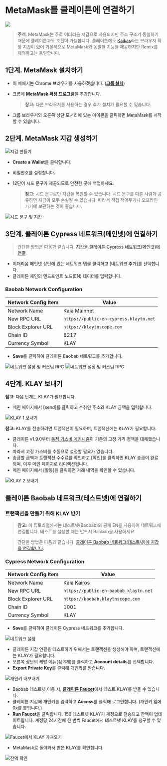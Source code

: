 # MetaMask를 클레이튼에 연결하기

![](/img/build/tutorials/klaytnXmetamask.png)

> **주석**: MetaMask는 주로 이더리움 지갑으로 사용되지만 주소 구조가 동일하기 때문에 클레이튼과도 호환이 가능합니다. 클레이튼에도 [Kaikas](../tools/wallets/kaikas.md)라는 브라우저 확장 지갑이 있어 기본적으로 MetaMask와 동일한 기능을 제공하지만 Remix를 제외하고는 동일합니다.

## 1단계. MetaMask 설치하기 <a href="#install-metamask" id="install-metamask"></a>

- 이 예에서는 Chrome 브라우저를 사용하겠습니다. ([**크롬 설치**](https://www.google.com/intl/en_us/chrome/))
- 크롬에 [**MetaMask 확장 프로그램**](https://chrome.google.com/webstore/detail/metamask/nkbihfbeogaeaoehlefnkodbefgpgknn?hl=en)을 추가합니다.

  > **참고:** 다른 브라우저를 사용하는 경우 추가 설치가 필요할 수 있습니다.
- 크롬 브라우저의 오른쪽 상단 모서리에 있는 아이콘을 클릭하면 MetaMask를 시작할 수 있습니다.

## 2단계. MetaMask 지갑 생성하기 <a href="#generate-a-metamask" id="generate-a-metamask"></a>

![지갑 만들기](/img/build/tutorials/new-to-metamask.png)

- **Create a Wallet**을 클릭합니다.
- 비밀번호를 설정합니다.
- 12단어 시드 문구가 제공되므로 안전한 곳에 백업하세요.

  > **참고:** 시드 문구로만 지갑을 복원할 수 있습니다. 시드 문구를 다른 사람과 공유하면 자금이 모두 손실될 수 있습니다. 따라서 직접 적어두거나 오프라인 기기에 보관하는 것이 좋습니다.

![시드 문구 및 지갑](/img/build/tutorials/metamask-secret-backup.png)

## 3단계. 클레이튼 Cypress 네트워크(메인넷)에 연결하기 <a href="#connect-to-klaytn-cypress-network-mainnet" id="connect-to-klaytn-cypress-network-mainnet"></a>

> 간단한 방법은 다음과 같습니다. [지갑을 클레이튼 Cypress 네트워크(메인넷)에 연결](https://chainlist.org/chain/8217).

- 이더리움 메인넷 상단에 있는 네트워크 탭을 클릭하고 \[네트워크 추가]를 선택합니다.
- 클레이튼 체인의 엔드포인트 노드(EN) 데이터를 입력합니다.

### Baobab Network Configuration

| Network Config Item | Value                                  |
| ------------------- | -------------------------------------- |
| Network Name        | Kaia Mainnet                           |
| New RPC URL         | `https://public-en-cypress.klaytn.net` |
| Block Explorer URL  | `https://klaytnscope.com`              |
| Chain ID            | 8217                                   |
| Currency Symbol     | KLAY                                   |

- **Save**를 클릭하여 클레이튼 Baobab 네트워크를 추가합니다.

![네트워크 설정 및 커스텀 RPC](/img/build/tutorials/metamask-add-cypress-1.png) ![네트워크 설정 및 커스텀 RPC](/img/build/tutorials/metamask-add-cypress-2.png)

## 4단계. KLAY 보내기 <a href="#send-klay" id="send-klay"></a>

**참고**: 다음 단계는 KLAY가 필요합니다.

- 메인 페이지에서 \[send]를 클릭하고 수취인 주소와 KLAY 금액을 입력합니다.

![KLAY 1 보내기](/img/build/tutorials/metamask-send-klay-1.png)

**참고:** KLAY를 전송하려면 트랜잭션이 필요하며, 트랜잭션에는 KLAY가 필요합니다.

- 클레이튼 v1.9.0부터 [동적 가스비 메커니즘](https://medium.com/klaytn/dynamic-gas-fee-pricing-mechanism-1dac83d2689)이 기존의 고정 가격 정책을 대체했습니다.
- 따라서 고정 가스비를 수동으로 설정할 필요가 없습니다.
- 송금할 금액과 트랜잭션 수수료를 확인하고 \[확인]을 클릭하면 KLAY 송금이 완료되며, 이후 메인 페이지로 리디렉션됩니다.
- 메인 페이지에서 \[활동]을 클릭하면 거래 내역을 확인할 수 있습니다.

![KLAY 2 보내기](/img/build/tutorials/metamask-send-klay-2.png)

## 클레이튼 Baobab 네트워크(테스트넷)에 연결하기 <a href="#connect-to-klaytn-baobab-network-testnet" id="connect-to-klaytn-baobab-network-testnet"></a>

### 트랜잭션을 만들기 위해 KLAY 받기

> **참고:** 이 튜토리얼에서는 테스트넷(Baobab)의 공개 EN을 사용하여 네트워크에 연결합니다. 테스트를 실행할 때는 반드시 Baobab을 사용하세요.

> 간단한 방법은 다음과 같습니다. [클레이튼 Baobab 네트워크(테스트넷)에 지갑을 연결합니다](https://chainlist.org/chain/1001).

### Cypress Network Configuration

| Network Config Item | Value                                 |
| ------------------- | ------------------------------------- |
| Network Name        | Kaia Kairos                           |
| New RPC URL         | `https://public-en-baobab.klaytn.net` |
| Block Explorer URL  | `https://baobab.klaytnscope.com `     |
| Chain ID            | 1001                                  |
| Currency Symbol     | KLAY                                  |

- **Save**를 클릭하여 클레이튼 Cypress 네트워크를 추가합니다.

![네트워크 설정](/img/build/tutorials/connect-testnet-1.png)

- 클레이튼 지갑 연결을 테스트하기 위해서는 트랜잭션을 생성해야 하며, 트랜잭션에는 KLAY가 필요합니다.
- 오른쪽 상단의 케밥 메뉴(점 3개)를 클릭하고 **Account details**를 선택합니다.
- **Export Private Key**를 클릭해 개인키를 받습니다.

![개인키 내보내기](/img/build/tutorials/connect-testnet-2.png)

- Baobab 테스트넷 이용 시, [**클레이튼 Faucet**](https://baobab.wallet.klaytn.foundation/access?next=faucet)에서 테스트 KLAY를 받을 수 있습니다.
- 클레이튼 지갑에 개인키를 입력하고 **Access**를 클릭해 로그인합니다. (개인키 앞에 0x를 붙입니다.)
- **Run Faucet**을 클릭합니다. 150 테스트넷 KLAY가 계정으로 전송되고 잔액이 업데이트됩니다. 계정당 24시간에 한 번씩 Faucet에서 테스트넷 KLAY를 청구할 수 있습니다.

![Faucet에서 KLAY 가져오기](/img/build/tutorials/connect-testnet-3.png)

- MetaMask로 돌아와서 받은 KLAY를 확인합니다.

![잔액 확인](/img/build/tutorials/connect-testnet-4.png)
